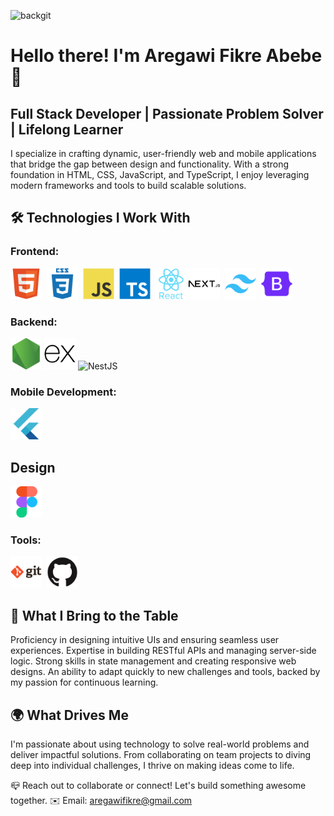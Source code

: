 ![backgit](https://github.com/user-attachments/assets/6896fe6d-838f-48a5-8655-5719823f37ea)
# Hello there! I'm Aregawi Fikre Abebe👋
## Full Stack Developer | Passionate Problem Solver | Lifelong Learner
I specialize in crafting dynamic, user-friendly web and mobile applications that bridge the gap between design and functionality. With a strong foundation in HTML, CSS, JavaScript, and TypeScript, I enjoy leveraging modern frameworks and tools to build scalable solutions.

## 🛠️ Technologies I Work With
### Frontend: 
<div>
  <img src="https://github.com/devicons/devicon/blob/master/icons/html5/html5-original.svg" title="HTML5" alt="HTML" width="50" height="50"/>&nbsp;
  <img src="https://github.com/devicons/devicon/blob/master/icons/css3/css3-plain-wordmark.svg"  title="CSS3" alt="CSS" width="50" height="50"/>&nbsp;
  <img src="https://github.com/devicons/devicon/blob/master/icons/javascript/javascript-original.svg" title="JavaScript" alt="JavaScript" width="50" height="50"/>&nbsp;
  <img src="https://github.com/devicons/devicon/blob/master/icons/typescript/typescript-original.svg" title="TYPESCRIPT" alt="Typescript" width="50" height="50"/>&nbsp;
  <img src="https://github.com/devicons/devicon/blob/master/icons/react/react-original-wordmark.svg" title="React" alt="React" width="50" height="50"/>
  <img src="https://github.com/devicons/devicon/blob/master/icons/nextjs/nextjs-original-wordmark.svg" title="Nextjs" alt="NextJS" width="50" height="50"/>&nbsp;
  <img src="https://github.com/devicons/devicon/blob/master/icons/tailwindcss/tailwindcss-original.svg" title="TailwindCSS" alt="TailwindCSS" width="50" height="50" />&nbsp;
  <img src="https://github.com/devicons/devicon/blob/master/icons/bootstrap/bootstrap-plain.svg" title="Bootstrap" alt="Bootstrap" width="50" height="50"/>&nbsp;

</div>

### Backend: 
<div>  
  <img src="https://github.com/devicons/devicon/blob/master/icons/nodejs/nodejs-original.svg" title="Node.js" alt="Node.js" width="50" height="50"/> 
 <img src="https://raw.githubusercontent.com/devicons/devicon/master/icons/express/express-original.svg" title="Express.js" alt="Express.js" width="50" height="50"/> 
 <img src="https://nestjs.com/img/logo-small.svg" title="NestJS" alt="NestJS" width="50" height="50"/> 
</div>

### Mobile Development: 
<div>
  <img src="https://github.com/devicons/devicon/blob/master/icons/flutter/flutter-original.svg" title="Flutter" alt="Flutter" width="50" height="50"/>&nbsp;
</div>

## Design
<div>
  <img src="https://github.com/devicons/devicon/blob/master/icons/figma/figma-original.svg" title="Figma" alt="Figma" width="50" height="50"/> 
</div>

### Tools:
<div>
   <img src="https://github.com/devicons/devicon/blob/master/icons/git/git-original-wordmark.svg" title="Git" alt="Git" width="50" height="50"/>&nbsp;
   <img src="https://github.com/devicons/devicon/blob/master/icons/github/github-original.svg" title="GitHub" alt="GitHub" width="50" height="50"/>&nbsp;
</div>

## 🌟 What I Bring to the Table
Proficiency in designing intuitive UIs and ensuring seamless user experiences.
Expertise in building RESTful APIs and managing server-side logic.
Strong skills in state management and creating responsive web designs.
An ability to adapt quickly to new challenges and tools, backed by my passion for continuous learning.

## 🌍 What Drives Me
I'm passionate about using technology to solve real-world problems and deliver impactful solutions. From collaborating on team projects to diving deep into individual challenges, I thrive on making ideas come to life.

📪 Reach out to collaborate or connect! Let's build something awesome together.
✉️ Email: aregawifikre@gmail.com
<!--
**AregawiF/AregawiF** is a ✨ _special_ ✨ repository because its `README.md` (this file) appears on your GitHub profile.

Here are some ideas to get you started:

- 🔭 I’m currently working on ...
- 🌱 I’m currently learning ...
- 👯 I’m looking to collaborate on ...
- 🤔 I’m looking for help with ...
- 💬 Ask me about ...
- 📫 How to reach me: ...
- 😄 Pronouns: ...
- ⚡ Fun fact: ...
-->

